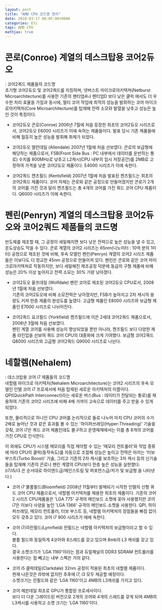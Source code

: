 ```yaml
---
layout: post
title: "AMD CPU 코드명 정리"
date: 2010-03-17 00:05:00+0900
categories: Etc
tags: AMD CPU
mathjax: true
---
```


# 콘로(Conroe) 계열의 데스크탑용 코어2듀오
: 코어2쿼드 제품들의 코드명  
초기형 코어2듀오 및 코어2쿼드를 지칭하며, 넷버스트 마이크로아키텍쳐(Netburst Microarchitecture)를 사용한 기존의 펜티엄4나 펜티엄D 보다 낮은 클럭 에서도 더 우수한 처리 효율을 가짐과 동시에, 멀티 코어 작업에 최적의 성능을 발휘하는 코어 마이크로아키텍처(Core Microarchitecture)를 탑재해 전력 소모와 발열을 낮추고 성능은 높인 것이 특징이다.

- 코어2듀오 콘로(Conroe)
2006년 7월에 처음 등장한 최초의 코어2듀오 시리즈로서, 코어2듀오 E6000 시리즈가 이에 속하는 제품들이다. 발표 당시 기존 제품들에 비해 월등히 높은 성능을 발휘해 화제가 되었다.

- 코어2듀오 엘런데일 (Allendale)
2007년 1월에 처음 선보였다. 콘로의 보급형에 해당하는 제품으로서, FSB(Front Side Bus : PC 내부에서 데이터를 운반하는 통로) 수치를 800MHz로 낮추고 L2캐시(CPU 내부의 임시 저장공간)를 2MB로 고정하여 가격을 낮춘 코어2듀오 제품이다. E4000 시리즈가 이에 속한다.

-  코어2쿼드 켄츠필드 (Kentsfield)
2007년 1월에 처음 발표된 켄츠필드는 최초의 코어2쿼드 제품이다. 코어 자체는 콘로와 같은 공정으로 만들어졌지만 콘로가 2개의 코어를 가진 것과 달리 켄츠필드는 총 4개의 코어를 가진 쿼드 코어 CPU 제품이다. Q6000 시리즈가 이에 속한다.

# 펜린(Penryn) 계열의 데스크탑용 코어2듀오와 코어2쿼드 제품들의 코드명
반도체를 제조할 때, 그 공정이 세밀해지면 보다 낮은 전력으로 높은 성능을 낼 수 있고, 온도상승도 막을 수 있다. 콘로 계열의 코어2 시리즈는 65nm(나노미터 : 10억 분의 1미터) 공정으로 제조된 것에 비해, 후속 모델인 펜린(Penryn) 계열의 코어2 시리즈 제품들은 이보다도 더 정교한 45nm 공정으로 만들어져 있다. 펜린은 콘로와 같은 코어 마이크로아키텍쳐로 작동하지만, 보다 세밀해진 제조공정 덕분에 동급의 구형 제품에 비해 성능은 20% 이상 높아지고 전력 소모는 30% 가량 낮아졌다.

- 코어2듀오 울프데일 (Wolfdale)
펜린 코어로 제조된 코어2듀오 CPU로서, 2008년 1월에 처음 선보였다.  
기존의 코어2듀오에 비해 소모전력은 낮아졌지만, FSB가 높아지고 2차 캐시의 용량도 커져 한층 제품의 완성도를 높였다. 고급형 제품인 E8000 시리즈와 보급형 제품인 E7000 시리즈로 나뉘어진다.  

- 코어2쿼드 요크필드 (Yorkfield)
켄츠필드에 이은 2세대 코어2쿼드 제품으로서, 2008년 3월에 처음 선보였다.  
펜린 계열 코어를 사용해 성능이 향상되었을 뿐만 아니라, 켄츠필드 보다 다양한 제품 라인업을 선보여 쿼드 코어 CPU의 대중화에 크게 기여했다. 보급형 코어2쿼드 Q8000 시리즈와 고급형 코어2쿼드 Q9000 시리즈로 나뉜다.

 
# 네할렘(Nehalem)  
: 데스크탑용 코어 i7 제품들의 코드명  
네할렘 마이크로 아키텍처(Nehalem Microarchitecture)는 코어2 시리즈의 후속 모델인 인텔 코어 i7 프로세서에 처음 탑재된 새로운 아키텍처의 이름이다. QPI(QuickPath Interconnect)라는 새로운 버스(Bus : 데이터가 전달되는 통로)를 채용하여 기존의 코어2 시리즈에 비해 4배 가까이 고속으로 데이터를 주고 받을 수 있게 되었다.

또한, 물리적으로 하나인 CPU 코어를 논리적으로 둘로 나누어 마치 CPU 코어의 수가 2배로 늘어난 것과 같은 효과를 볼 수 있는 '하이퍼쓰레딩(Hyper-Threading)' 기술을 갖춰, 코어 i7은 쿼드 코어 제품인데도 불구하고 운영체제에서는 이를 총 8개의 코어를 가진 CPU로 인식한다.

이 외에도 CPU가 시스템 메모리를 직접 제어할 수 있는 '메모리 컨트롤러'와 작업 종류에 따라 CPU의 클럭(동작속도)를 자동으로 조절해 성능은 높이고 전력은 아끼는 '터보 부스트(Turbo Boost)' 기술, 그리고 기존의 2차 캐시를 보조하는 3차 캐시 등의 신기술들을 탑재해 기존의 콘로나 펜린 계열의 CPU보다 한층 높은 성능을 실현했다.  
(i7/i5/i3 은 순서대로  하이엔드급/메인스트림 및 퍼포먼스급/저가 및 보급형 을 나타낸다.)

- 코어 i7 볼룸필드(Bloomfield)
2008년 11월부터 발매되기 시작한 인텔의 신형 쿼드 코어 CPU 제품으로서, 네할렘 아키텍처를 채용한 최초의 제품이다. 기존의 코어2 시리즈 CPU제품들은 'LGA 775' 규격의 메인보드 소켓에 꽂아 사용했지만 코어 i7은 이보다 사양을 높인 'LGA 1366' 규격의 메인보드 소켓을 사용한다. QPI, 하이퍼쓰레딩, 메모리 컨트롤러, 터보 부스트 등, 네할렘 아키텍처의 장점들을 빠짐 없이 모두 갖추고 있다. 코어 i7 900 시리즈가 에에 속한다.

- 코어 i7/i5린필드(Lynnfield)
란필드는 네할렘 아키텍처의 보급형이라고 할 수 있다.  
볼룸 필드와 동일하게 4코어와 8스레드를 갖고 있으며 8mb의 L3 캐쉬를 갖고 있다.  
결국 소켓크기가 'LGA 1160'이라는 점과 듀얼채널의 DDR3 SDRAM 컨트롤러를 사용한다는 점 빼고는 내부 스펙은 거의 같다.  

- 코어 i5 클락데일(Clarkdale)
32nm 공정이 적용된 최초의 네할렘 제품이다.  
현재 나온것은 i5밖에 없지만 추후에 i7, i3 모두 제공할 예정이다.  
소켓크기는 린필드와 같은 'LGA 1160'이고 4MB의 L3캐쉬를 가지고 있다.  

- 코어 헤븐데일
최초로 GPU가 통합된 프로세서이다.  
보다 더 다운 그레이드된 버전으로 2개의 코어와 4개의 스레드를 갖게 되며 4MB의 L3캐시를 사용하고 소켓 크기는  'LGA 1160'이다.
